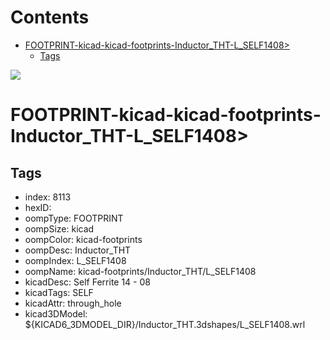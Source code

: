 



Contents
========

* [FOOTPRINT-kicad-kicad-footprints-Inductor_THT-L_SELF1408>](#footprint-kicad-kicad-footprints-inductor_tht-l_self1408)
	* [Tags](#tags)
  
![][im]
# FOOTPRINT-kicad-kicad-footprints-Inductor_THT-L_SELF1408>

## Tags

- index: 8113
- hexID: 
- oompType: FOOTPRINT
- oompSize: kicad
- oompColor: kicad-footprints
- oompDesc: Inductor_THT
- oompIndex: L_SELF1408
- oompName: kicad-footprints/Inductor_THT/L_SELF1408
- kicadDesc: Self Ferrite 14 - 08
- kicadTags: SELF
- kicadAttr: through_hole
- kicad3DModel: ${KICAD6_3DMODEL_DIR}/Inductor_THT.3dshapes/L_SELF1408.wrl



[im]: image.png
